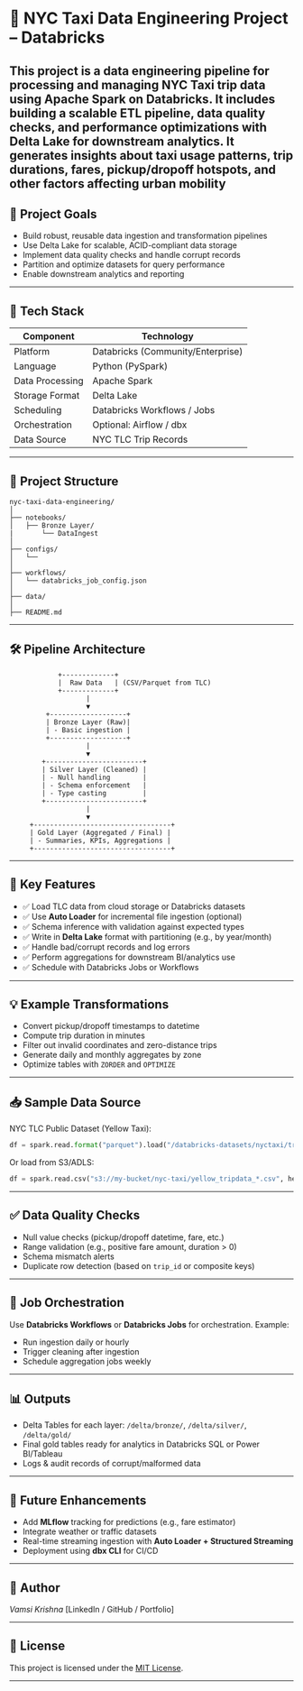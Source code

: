 # 🗽 NYC Taxi Data Engineering Project – Databricks

This project is a **data engineering pipeline** for processing and managing **NYC Taxi trip data** using **Apache Spark on Databricks**. It includes building a scalable ETL pipeline, data quality checks, and performance optimizations with **Delta Lake** for downstream analytics.
It generates insights about taxi usage patterns, trip durations, fares, pickup/dropoff hotspots, and other factors affecting urban mobility
---

## 🧱 Project Goals

* Build robust, reusable data ingestion and transformation pipelines
* Use Delta Lake for scalable, ACID-compliant data storage
* Implement data quality checks and handle corrupt records
* Partition and optimize datasets for query performance
* Enable downstream analytics and reporting

---

## 🔧 Tech Stack

| Component       | Technology                        |
| --------------- | --------------------------------- |
| Platform        | Databricks (Community/Enterprise) |
| Language        | Python (PySpark)                  |
| Data Processing | Apache Spark                      |
| Storage Format  | Delta Lake                        |
| Scheduling      | Databricks Workflows / Jobs       |
| Orchestration   | Optional: Airflow / dbx           |
| Data Source     | NYC TLC Trip Records              |

---

## 📁 Project Structure

```
nyc-taxi-data-engineering/
│
├── notebooks/
│   ├── Bronze Layer/
|       └── DataIngest
│
├── configs/
│   └── 
│
├── workflows/
│   └── databricks_job_config.json
│
├── data/ 
│
├── README.md
```

---

## 🛠️ Pipeline Architecture

```
            +-------------+
            |  Raw Data   | (CSV/Parquet from TLC)
            +-------------+
                   |
                   ▼
         +-------------------+
         | Bronze Layer (Raw)|
         | - Basic ingestion |
         +-------------------+
                   |
                   ▼
        +------------------------+
        | Silver Layer (Cleaned) |
        | - Null handling        |
        | - Schema enforcement   |
        | - Type casting         |
        +------------------------+
                   |
                   ▼
     +----------------------------------+
     | Gold Layer (Aggregated / Final) |
     | - Summaries, KPIs, Aggregations |
     +----------------------------------+
```

---

## 🚀 Key Features

* ✅ Load TLC data from cloud storage or Databricks datasets
* ✅ Use **Auto Loader** for incremental file ingestion (optional)
* ✅ Schema inference with validation against expected types
* ✅ Write in **Delta Lake** format with partitioning (e.g., by year/month)
* ✅ Handle bad/corrupt records and log errors
* ✅ Perform aggregations for downstream BI/analytics use
* ✅ Schedule with Databricks Jobs or Workflows

---

## 💡 Example Transformations

* Convert pickup/dropoff timestamps to datetime
* Compute trip duration in minutes
* Filter out invalid coordinates and zero-distance trips
* Generate daily and monthly aggregates by zone
* Optimize tables with `ZORDER` and `OPTIMIZE`

---

## 📥 Sample Data Source

NYC TLC Public Dataset (Yellow Taxi):

```python
df = spark.read.format("parquet").load("/databricks-datasets/nyctaxi/tripdata/yellow/")
```

Or load from S3/ADLS:

```python
df = spark.read.csv("s3://my-bucket/nyc-taxi/yellow_tripdata_*.csv", header=True)
```

---

## ✅ Data Quality Checks

* Null value checks (pickup/dropoff datetime, fare, etc.)
* Range validation (e.g., positive fare amount, duration > 0)
* Schema mismatch alerts
* Duplicate row detection (based on `trip_id` or composite keys)

---

## 📆 Job Orchestration

Use **Databricks Workflows** or **Databricks Jobs** for orchestration. Example:

* Run ingestion daily or hourly
* Trigger cleaning after ingestion
* Schedule aggregation jobs weekly

---

## 📊 Outputs

* Delta Tables for each layer: `/delta/bronze/`, `/delta/silver/`, `/delta/gold/`
* Final gold tables ready for analytics in Databricks SQL or Power BI/Tableau
* Logs & audit records of corrupt/malformed data

---

## 🔮 Future Enhancements

* Add **MLflow** tracking for predictions (e.g., fare estimator)
* Integrate weather or traffic datasets
* Real-time streaming ingestion with **Auto Loader + Structured Streaming**
* Deployment using **dbx CLI** for CI/CD

---

## 👤 Author

*Vamsi Krishna*
\[LinkedIn / GitHub / Portfolio]

---

## 📜 License

This project is licensed under the [MIT License](LICENSE).

---

